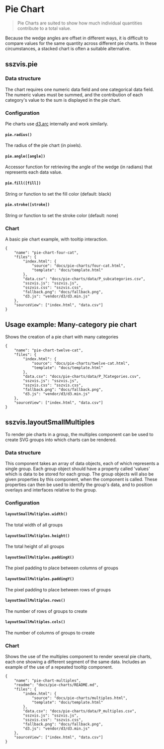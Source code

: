 # Pie Chart

> Pie Charts are suited to show how much individual quantities contribute to a total value.

Because the wedge angles are offset in different ways, it is difficult to compare values for the same quantity across different pie charts. In these circumstances, a stacked chart is often a suitable alternative.

## sszvis.pie

### Data structure

The chart requires one numeric data field and one categorical data field. The numeric values must be summed, and the contribution of each category's value to the sum is displayed in the pie chart.

### Configuration

Pie charts use [d3.arc](https://github.com/d3/d3-shape/blob/master/README.md#arcs) internally and work similarly.

#### `pie.radius()`

The radius of the pie chart (in pixels).

#### `pie.angle([angle])`

Accessor function for retrieving the angle of the wedge (in radians) that represents each data value.

#### `pie.fill([fill])`

String or function to set the fill color (default: black)

#### `pie.stroke([stroke])`

String or function to set the stroke color (default: none)

### Chart

A basic pie chart example, with tooltip interaction.

```project
{
    "name": "pie-chart-four-cat",
    "files": {
        "index.html": {
            "source": "docs/pie-charts/four-cat.html",
            "template": "docs/template.html"
        },
        "data.csv": "docs/pie-charts/data/P_subcategories.csv",
        "sszvis.js": "sszvis.js",
        "sszvis.css": "sszvis.css",
        "fallback.png": "docs/fallback.png",
        "d3.js": "vendor/d3/d3.min.js"
    },
    "sourceView": ["index.html", "data.csv"]
}
```

## Usage example: Many-category pie chart

Shows the creation of a pie chart with many categories

```project
{
    "name": "pie-chart-twelve-cat",
    "files": {
        "index.html": {
            "source": "docs/pie-charts/twelve-cat.html",
            "template": "docs/template.html"
        },
        "data.csv": "docs/pie-charts/data/P_7Categories.csv",
        "sszvis.js": "sszvis.js",
        "sszvis.css": "sszvis.css",
        "fallback.png": "docs/fallback.png",
        "d3.js": "vendor/d3/d3.min.js"
    },
    "sourceView": ["index.html", "data.csv"]
}
```


## sszvis.layoutSmallMultiples

To render pie charts in a group, the multiples component can be used to create SVG groups into which charts can be rendered.

### Data structure

This component takes an array of data objects, each of which represents a single group. Each group object should have a property called 'values' which is data to be stored for each group. The group objects will also be given properties by this component, when the component is called. These properties can then be used to identify the group's data, and to position overlays and interfaces relative to the group.

### Configuration

#### `layoutSmallMultiples.width()`

The total width of all groups

#### `layoutSmallMultiples.height()`

The total height of all groups

#### `layoutSmallMultiples.paddingX()`

The pixel padding to place between columns of groups

#### `layoutSmallMultiples.paddingY()`

The pixel padding to place between rows of groups

#### `layoutSmallMultiples.rows()`

The number of rows of groups to create

#### `layoutSmallMultiples.cols()`

The number of columns of groups to create

### Chart

Shows the use of the multiples component to render several pie charts, each one showing a different segment of the same data. Includes an example of the use of a repeated tooltip component.

```project
{
    "name": "pie-chart-multiples",
    "readme": "docs/pie-charts/README.md",
    "files": {
        "index.html": {
            "source": "docs/pie-charts/multiples.html",
            "template": "docs/template.html"
        },
        "data.csv": "docs/pie-charts/data/P_multiples.csv",
        "sszvis.js": "sszvis.js",
        "sszvis.css": "sszvis.css",
        "fallback.png": "docs/fallback.png",
        "d3.js": "vendor/d3/d3.min.js"
    },
    "sourceView": ["index.html", "data.csv"]
}
```
